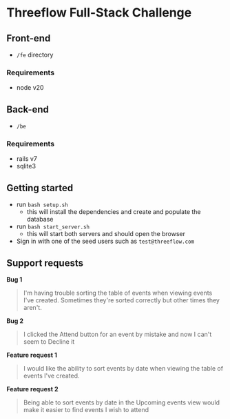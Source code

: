 # Threeflow Full-Stack Challenge

## Front-end
- `/fe` directory
### Requirements
- node v20

## Back-end
- `/be`
### Requirements
- rails v7
- sqlite3

## Getting started
- run `bash setup.sh`
  - this will install the dependencies and create and populate the database
- run `bash start_server.sh`
  - this will start both servers and should open the browser
- Sign in with one of the seed users such as `test@threeflow.com`

## Support requests
**Bug 1**
> I'm having trouble sorting the table of events when viewing events I've created. Sometimes they're sorted correctly but other times they aren't.

**Bug 2**
> I clicked the Attend button for an event by mistake and now I can't seem to Decline it

**Feature request 1**
> I would like the ability to sort events by date when viewing the table of events I've created.

**Feature request 2**
> Being able to sort events by date in the Upcoming events view would make it easier to find events I wish to attend